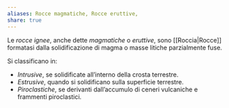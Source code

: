 ```yaml
---
aliases: Rocce magmatiche, Rocce eruttive,
share: true
---
```

Le *rocce ignee*, anche dette *magmatiche* o *eruttive*, sono [[Roccia|Rocce]] formatasi dalla solidificazione di magma o masse litiche parzialmente fuse.

Si classificano in:
- *Intrusive*, se solidificate all’interno della crosta terrestre.
- *Estrusive*, quando si solidificano sulla superficie terrestre.
- *Piroclastiche*, se derivanti dall’accumulo di ceneri vulcaniche e frammenti piroclastici.